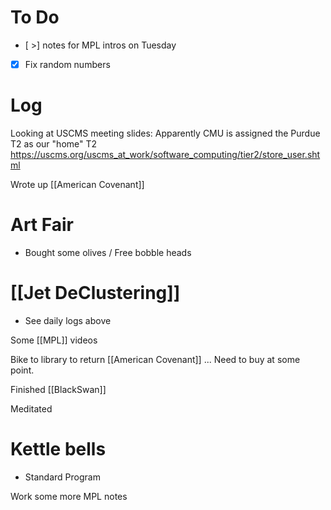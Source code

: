 
# To Do
- [ >] notes for MPL intros on Tuesday
- [x] Fix random numbers

# Log

Looking at USCMS meeting slides:
Apparently CMU is assigned the Purdue T2 as our "home" T2
https://uscms.org/uscms_at_work/software_computing/tier2/store_user.shtml


Wrote up [[American Covenant]]

# Art Fair
- Bought some olives / Free bobble heads

# [[Jet DeClustering]]
- See daily logs above


Some [[MPL]] videos 

Bike to library to return [[American Covenant]] ... Need to buy at some point.

Finished [[BlackSwan]]

Meditated 

# Kettle bells
- Standard Program 


Work some more MPL notes



